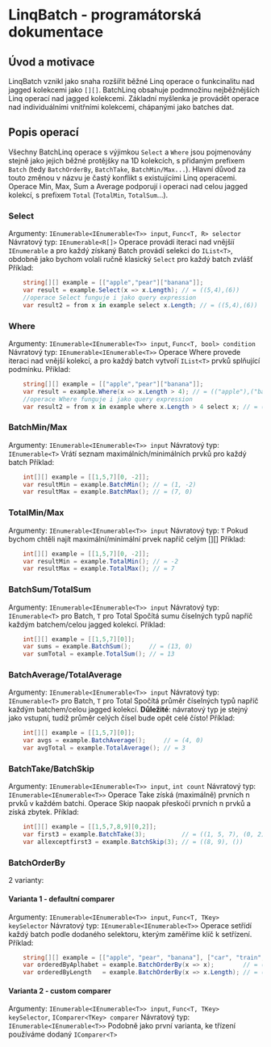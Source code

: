 # LinqBatch - programátorská dokumentace

## Úvod a motivace
LinqBatch vznikl jako snaha rozšířit běžné Linq operace o funkcinalitu nad jagged kolekcemi jako `[][]`. 
BatchLinq obsahuje podmnožinu nejběžnějších Linq operací nad jagged kolekcemi. 
Základní myšlenka je provádět operace nad individuálními vnitřními kolekcemi, chápanými jako batches dat.

## Popis operací
Všechny BatchLinq operace s výjimkou `Select` a `Where` jsou pojmenovány stejně jako jejich běžné protějšky na 1D kolekcích,
s přidaným prefixem `Batch` (tedy `BatchOrderBy`, `BatchTake`, `BatchMin/Max...`).
Hlavní důvod za touto změnou v názvu je častý konflikt s existujícími Linq operacemi.
Operace Min, Max, Sum a Average podporují i operaci nad celou jagged kolekcí, s prefixem `Total` (`TotalMin`, `TotalSum`...).

### Select
Argumenty: `IEnumerable<IEnumerable<T>> input`, `Func<T, R> selector`
Návratový typ: `IEnumerable<R[]>`
Operace provádí iteraci nad vnějšíí `IEnumerable` a pro každý získaný Batch provádí selekci 
do `IList<T>`, obdobně jako bychom volali ručně klasický `Select` pro každý batch zvlášť
Příklad:
```cs
    string[][] example = [["apple","pear"]["banana"]];
    var result = example.Select(x => x.Length); // = ((5,4),(6))
    //operace Select funguje i jako query expression
    var result2 = from x in example select x.Length; // = ((5,4),(6))
```

### Where
Argumenty: `IEnumerable<IEnumerable<T>> input`, `Func<T, bool> condition`
Návratový typ: `IEnumerable<IEnumerable<T>>`
Operace Where provede iteraci nad vnější kolekcí, a pro každý batch vytvoří `IList<T>` prvků splňující podmínku.
Příklad:
```cs
    string[][] example = [["apple","pear"]["banana"]];
    var result = example.Where(x => x.Length > 4); // = (("apple"),("banana"))
    //operace Where funguje i jako query expression
    var result2 = from x in example where x.Length > 4 select x; // = (("apple"),("banana"))
```

### BatchMin/Max
Argumenty: `IEnumerable<IEnumerable<T>> input`
Návratový typ: `IEnumerable<T>`
Vrátí seznam maximálních/minimálních prvků pro každý batch
Příklad:
```cs
    int[][] example = [[1,5,7][0, -2]];
    var resultMin = example.BatchMin(); // = (1, -2)
    var resultMax = example.BatchMax(); // = (7, 0)
```

### TotalMin/Max
Argumenty: `IEnumerable<IEnumerable<T>> input`
Návratový typ: `T`
Pokud bychom chtěli najít maximální/minimální prvek napříč celým [][]
Příklad:
```cs
    int[][] example = [[1,5,7][0, -2]];
    var resultMin = example.TotalMin(); // = -2
    var resultMax = example.TotalMax(); // = 7
```

### BatchSum/TotalSum
Argumenty: `IEnumerable<IEnumerable<T>> input`
Návratový typ: `IEnumerable<T>` pro Batch, `T` pro Total
Spočítá sumu číselných typů napříč každým batchem/celou jagged kolekcí.
Příklad:
```cs
    int[][] example = [[1,5,7][0]];
    var sums = example.BatchSum();     // = (13, 0)
    var sumTotal = example.TotalSum(); // = 13
```

### BatchAverage/TotalAverage
Argumenty: `IEnumerable<IEnumerable<T>> input`
Návratový typ: `IEnumerable<T>` pro Batch, `T` pro Total
Spočítá průměr číselných typů napříč každým batchem/celou jagged kolekcí.
**Důležité**: návratový typ je stejný jako vstupní, tudíž průměr celých čísel bude opět celé čísto!
Příklad:
```cs
    int[][] example = [[1,5,7][0]];
    var avgs = example.BatchAverage();     // = (4, 0)
    var avgTotal = example.TotalAverage(); // = 3
```

### BatchTake/BatchSkip
Argumenty: `IEnumerable<IEnumerable<T>> input`, `int count`
Návratový typ: `IEnumerable<IEnumerable<T>>`
Operace Take získá (maximálně) prvních n prvků v každém batchi.
Operace Skip naopak přeskočí prvních n prvků a získá zbytek.
Příklad:
```cs
    int[][] example = [[1,5,7,8,9][0,2]];
    var first3 = example.BatchTake(3);          // = ((1, 5, 7), (0, 2))
    var allexceptfirst3 = example.BatchSkip(3); // = ((8, 9), ())
```

### BatchOrderBy
2 varianty:
#### Varianta 1 - defaultní comparer
Argumenty: `IEnumerable<IEnumerable<T>> input`, `Func<T, TKey> keySelector`
Návratový typ: `IEnumerable<IEnumerable<T>>`
Operace setřídí každý batch podle dodaného selektoru, kterým zaměříme klíč k setřízení.
Příklad:
```cs
    string[][] example = [["apple", "pear", "banana"], ["car", "train", "bike"]];
    var orderedByAplhabet = example.BatchOrderBy(x => x);        // = (("apple","banana","pear"),("bike","car","train"))
    var orderedByLength   = example.BatchOrderBy(x => x.Length); // = (("pear","apple","banana"),("car","bike","train"))
```
#### Varianta 2 - custom comparer
Argumenty: `IEnumerable<IEnumerable<T>> input`, `Func<T, TKey> keySelector`, `IComparer<TKey> comparer`
Návratový typ: `IEnumerable<IEnumerable<T>>`
Podobně jako první varianta, ke třízení používáme dodaný `IComparer<T>`